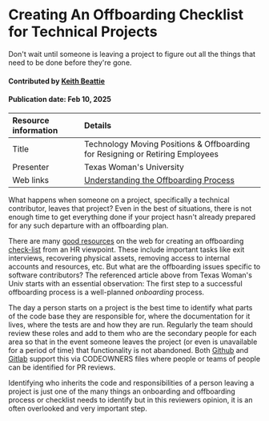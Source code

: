 # Creating An Offboarding Checklist for Technical Projects
<!--deck text start-->
Don't wait until someone is leaving a project to figure out all the things that need to be done before they're gone.
<!--deck text end-->

#### Contributed by [Keith Beattie](https://github.com/ksbeattie "Keith Beattie GitHub Profile")
#### Publication date: Feb 10, 2025

Resource information | Details 
:--- | :--- 
Title | Technology Moving Positions & Offboarding for Resigning or Retiring Employees
Presenter | Texas Woman's University
Web links | [Understanding the Offboarding Process](https://www.atlassian.com/itsm/esm/offboarding)

What happens when someone on a project, specifically a technical contributor, leaves that project?
Even in the best of situations, there is not enough time to get everything done if your project
hasn't already prepared for any such departure with an offboarding plan.

There are many [good resources](https://www.atlassian.com/itsm/esm/offboarding) on the web for
creating an offboarding
[check-list](https://www.strongdm.com/blog/technical-staff-offboarding-checklist) from an HR
viewpoint.  These include important tasks like exit interviews, recovering physical assets, removing
access to internal accounts and resources, etc.  But what are the offboarding issues specific to
software contributors?  The referenced article above from Texas Woman's Univ starts with an
essential observation: The first step to a successful offboarding process is a well-planned
_onboarding_ process.

The day a person starts on a project is the best time to identify what parts of the code base they
are responsible for, where the documentation for it lives, where the tests are and how they are run.
Regularly the team should review these roles and add to them who are the secondary people for each
area so that in the event someone leaves the project (or even is unavailable for a period of time)
that functionality is not abandoned.  Both
[Github](https://docs.github.com/en/repositories/managing-your-repositorys-settings-and-features/customizing-your-repository/about-code-owners)
and [Gitlab](https://docs.gitlab.com/ee/user/project/codeowners/) support this via CODEOWNERS files
where people or teams of people can be identified for PR reviews.

Identifying who inherits the code and responsibilities of a person leaving a project is just one of
the many things an onboarding and offboarding process or checklist needs to identify but in this
reviewers opinion, it is an often overlooked and very important step.

<!---
Publish: yes
Topics: better-planning, software-process-improvement, strategies-for-more-effective-teams
Pinned: no
RSS update: 2025-02-10
--->
